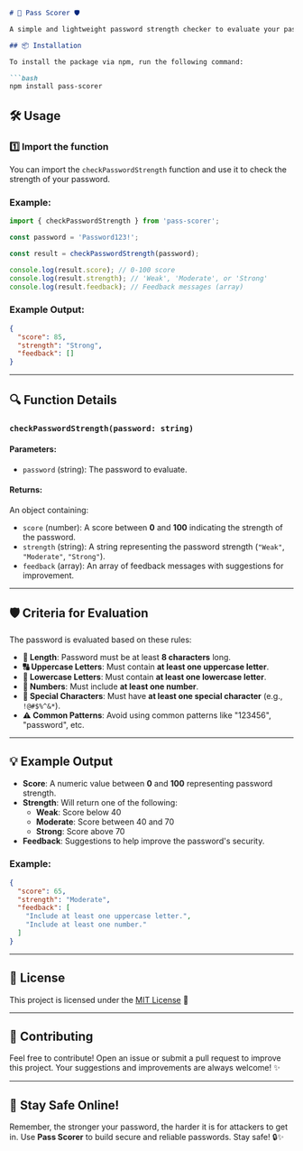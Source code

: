 
```markdown
# 🔐 Pass Scorer 🛡️

A simple and lightweight password strength checker to evaluate your password based on various security criteria. Let **Pass Scorer** help you create stronger passwords! 💪🔒

## 📦 Installation

To install the package via npm, run the following command:

```bash
npm install pass-scorer
```

## 🛠️ Usage

### 1️⃣ Import the function

You can import the `checkPasswordStrength` function and use it to check the strength of your password.

### Example:

```typescript
import { checkPasswordStrength } from 'pass-scorer';

const password = 'Password123!';

const result = checkPasswordStrength(password);

console.log(result.score); // 0-100 score
console.log(result.strength); // 'Weak', 'Moderate', or 'Strong'
console.log(result.feedback); // Feedback messages (array)
```

### Example Output:
```json
{
  "score": 85,
  "strength": "Strong",
  "feedback": []
}
```

---

## 🔍 Function Details

### `checkPasswordStrength(password: string)`

#### Parameters:
- `password` (string): The password to evaluate.

#### Returns:
An object containing:
- `score` (number): A score between **0** and **100** indicating the strength of the password.
- `strength` (string): A string representing the password strength (`"Weak"`, `"Moderate"`, `"Strong"`).
- `feedback` (array): An array of feedback messages with suggestions for improvement.

---

## 🛡️ Criteria for Evaluation

The password is evaluated based on these rules:

- **📝 Length**: Password must be at least **8 characters** long.
- **🔠 Uppercase Letters**: Must contain **at least one uppercase letter**.
- **🔡 Lowercase Letters**: Must contain **at least one lowercase letter**.
- **🔢 Numbers**: Must include **at least one number**.
- **🔑 Special Characters**: Must have **at least one special character** (e.g., `!@#$%^&*`).
- **⚠️ Common Patterns**: Avoid using common patterns like "123456", "password", etc.

---

## 💡 Example Output

- **Score**: A numeric value between **0** and **100** representing password strength.
- **Strength**: Will return one of the following:
  - **Weak**: Score below 40
  - **Moderate**: Score between 40 and 70
  - **Strong**: Score above 70
- **Feedback**: Suggestions to help improve the password's security.

### Example:

```json
{
  "score": 65,
  "strength": "Moderate",
  "feedback": [
    "Include at least one uppercase letter.",
    "Include at least one number."
  ]
}
```

---

## 📝 License

This project is licensed under the [MIT License](LICENSE) 🌟

---

## 🚀 Contributing

Feel free to contribute! Open an issue or submit a pull request to improve this project. Your suggestions and improvements are always welcome! ✨

---

## 📣 Stay Safe Online!

Remember, the stronger your password, the harder it is for attackers to get in. Use **Pass Scorer** to build secure and reliable passwords. Stay safe! 🔒✨
```




